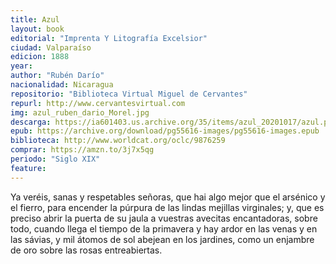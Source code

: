 ```yaml
---
title: Azul
layout: book
editorial: "Imprenta Y Litografía Excelsior"
ciudad: Valparaíso
edicion: 1888
year: 
author: "Rubén Darío"
nacionalidad: Nicaragua
repositorio: "Biblioteca Virtual Miguel de Cervantes"
repurl: http://www.cervantesvirtual.com
img: azul_ruben_dario_Morel.jpg
descarga: https://ia601403.us.archive.org/35/items/azul_20201017/azul.pdf
epub: https://archive.org/download/pg55616-images/pg55616-images.epub
biblioteca: http://www.worldcat.org/oclc/9876259
comprar: https://amzn.to/3j7x5qg
periodo: "Siglo XIX"
feature: 
---
```

 
Ya veréis, sanas y respetables señoras, que hai algo mejor que el arsénico y el fierro, para encender la púrpura de las lindas mejillas virginales; y, que es preciso abrir la puerta de su jaula a vuestras avecitas encantadoras, sobre todo, cuando llega el tiempo de la primavera y hay ardor en las venas y en las sávias, y mil átomos de sol abejean en los jardines, como un enjambre de oro sobre las rosas entreabiertas.
